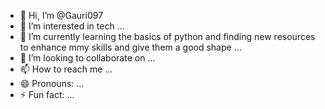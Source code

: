 - 👋 Hi, I’m @Gauri097
- 👀 I’m interested in tech ...
- 🌱 I’m currently learning the basics of python and finding new resources to enhance mmy skills and give them a good shape ...
- 💞️ I’m looking to collaborate on ...
- 📫 How to reach me ...
- 😄 Pronouns: ...
- ⚡ Fun fact: ...

<!---
Gauri097/Gauri097 is a ✨ special ✨ repository because its `README.md` (this file) appears on your GitHub profile.
You can click the Preview link to take a look at your changes.
--->
